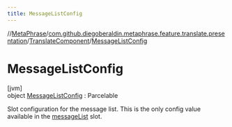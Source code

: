```yaml
---
title: MessageListConfig
---
```

//[MetaPhrase](../../../../index.html)/[com.github.diegoberaldin.metaphrase.feature.translate.presentation](../../index.html)/[TranslateComponent](../index.html)/[MessageListConfig](index.html)



# MessageListConfig



[jvm]\
object [MessageListConfig](index.html) : Parcelable

Slot configuration for the message list. This is the only config value available in the [messageList](../message-list.html) slot.


